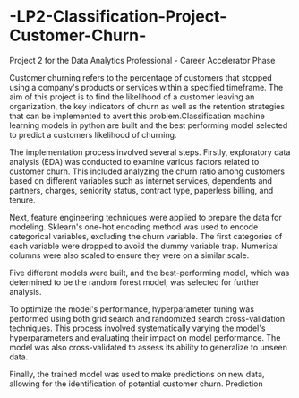 # -LP2-Classification-Project-Customer-Churn-
Project 2 for the Data Analytics Professional - Career Accelerator Phase

Customer churning refers to the percentage of customers that stopped using a company's products or services within a specified timeframe. The aim of this project is to find the likelihood of a customer leaving an organization, the key indicators of churn as well as the retention strategies that can be implemented to avert this problem.Classification machine learning models in python are built and the best performing model selected to predict a customers likelihood of churning.

The implementation process involved several steps. Firstly, exploratory data analysis (EDA) was conducted to examine various factors related to customer churn. This included analyzing the churn ratio among customers based on different variables such as internet services, dependents and partners, charges, seniority status, contract type, paperless billing, and tenure.

Next, feature engineering techniques were applied to prepare the data for modeling. Sklearn's one-hot encoding method was used to encode categorical variables, excluding the churn variable. The first categories of each variable were dropped to avoid the dummy variable trap. Numerical columns were also scaled to ensure they were on a similar scale.

Five different models were built, and the best-performing model, which was determined to be the random forest model, was selected for further analysis.

To optimize the model's performance, hyperparameter tuning was performed using both grid search and randomized search cross-validation techniques. This process involved systematically varying the model's hyperparameters and evaluating their impact on model performance. The model was also cross-validated to assess its ability to generalize to unseen data.

Finally, the trained model was used to make predictions on new data, allowing for the identification of potential customer churn.
Prediction


